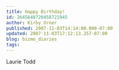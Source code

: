 ```yaml
---
title: Happy Birthday!
id: 2645648720458721945
author: Kirby Urner
published: 2007-11-03T14:14:00.000-07:00
updated: 2007-11-03T17:12:13.257-07:00
blog: bizmo_diaries
tags: 
---
```


[](https://blogger.googleusercontent.com/img/b/R29vZ2xl/AVvXsEjaECzmGuxFOidLk-wR1lMF-wbW0oNrrPkWdHxAw7rs1_sFBXCgRaGdvcpFD9e9rIZWHzGUCZQt_fuXB0B0jxGwwGNQm266MTxjBIhJYUbkI8gM-nVjQ6kTX_r2D5YH3P1zqkLu/s1600-h/PB030008_small.jpg)[](https://blogger.googleusercontent.com/img/b/R29vZ2xl/AVvXsEhYeBH04LIkzUDg8GZIDZPBSBuLJtPLSnNnZ0QWHBaKudQY3UY204AWWTDyIut-SV04VcKkKrQyYhx0MOmrT1xg5YK6YW3EDAYkFbMj5Mu23Rhz3o35UsAjM6I-z0fQwSZThm8n/s1600-h/laurie_child.jpg)Laurie Todd